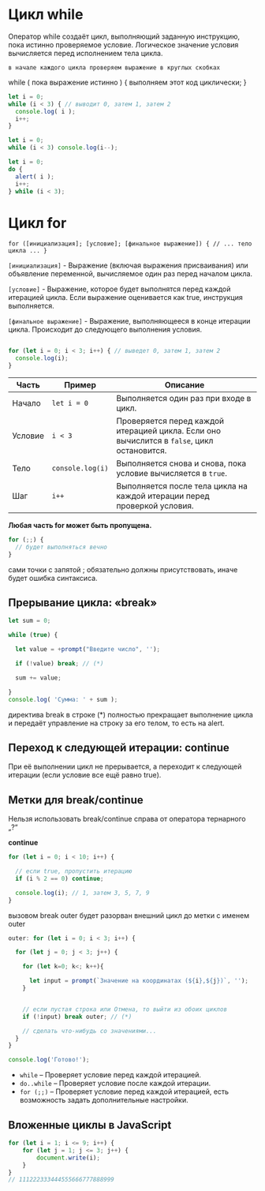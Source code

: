 # Цикл while

Оператор while создаёт цикл, выполняющий заданную инструкцию, пока истинно проверяемое условие.
Логическое значение условия вычисляется перед исполнением тела цикла.

    в начале каждого цикла проверяем выражение в круглых скобках
while ( пока выражение истинно ) {
	выполняем этот код циклически;
}

```js
let i = 0;
while (i < 3) { // выводит 0, затем 1, затем 2
  console.log( i );
  i++;
}

```

```js
let i = 0;
while (i < 3) console.log(i--);
```

```js
let i = 0;
do {
  alert( i );
  i++;
} while (i < 3);

```

# Цикл for

`for ([инициализация]; [условие]; [финальное выражение]) {
  // ... тело цикла ...
}`

`[инициализация]` - Выражение (включая выражения присваивания) или объявление переменной, вычисляемое один раз перед началом цикла.

`[условие]` - Выражение, которое будет выполнятся перед каждой итерацией цикла. Если выражение оценивается как true, инструкция выполняется.

 `[финальное выражение]` - Выражение, выполняющееся в конце итерации цикла. Происходит до следующего выполнения условия.



```js

for (let i = 0; i < 3; i++) { // выведет 0, затем 1, затем 2
  console.log(i);
}

```
| Часть    | Пример         | Описание                                                                                   |
|----------|----------------|--------------------------------------------------------------------------------------------|
| Начало  | `let i = 0`    | Выполняется один раз при входе в цикл.                                                   |
| Условие  | `i < 3`        | Проверяется перед каждой итерацией цикла. Если оно вычислится в `false`, цикл остановится. |
| Тело     | `console.log(i)`     | Выполняется снова и снова, пока условие вычисляется в `true`.                            |
| Шаг      | `i++`          | Выполняется после тела цикла на каждой итерации перед проверкой условия.                 |

**Любая часть for может быть пропущена.**
```js
for (;;) {
  // будет выполняться вечно
}
```
сами точки с запятой ; обязательно должны присутствовать, иначе будет ошибка синтаксиса.

## Прерывание цикла: «break»

```js
let sum = 0;

while (true) {

  let value = +prompt("Введите число", '');

  if (!value) break; // (*)

  sum += value;

}
console.log( 'Сумма: ' + sum );
```

директива break в строке (*) полностью прекращает выполнение цикла и передаёт управление на строку за его телом, то есть на alert.

## Переход к следующей итерации: continue
При её выполнении цикл не прерывается, а переходит к следующей итерации (если условие все ещё равно true).

## Метки для break/continue

Нельзя использовать break/continue справа от оператора тернарного „?“

**continue**

```js
for (let i = 0; i < 10; i++) {

  // если true, пропустить итерацию
  if (i % 2 == 0) continue;

  console.log(i); // 1, затем 3, 5, 7, 9
}
```
вызовом break outer будет разорван внешний цикл до метки с именем outer

```js
outer: for (let i = 0; i < 3; i++) {

  for (let j = 0; j < 3; j++) {

    for (let k=0; k<; k++){

      let input = prompt(`Значение на координатах (${i},${j})`, '');
    }


    // если пустая строка или Отмена, то выйти из обоих циклов
    if (!input) break outer; // (*)

    // сделать что-нибудь со значениями...
  }
}

console.log('Готово!');
```

- `while` – Проверяет условие перед каждой итерацией.
- `do..while` – Проверяет условие после каждой итерации.
- `for (;;)` – Проверяет условие перед каждой итерацией, есть возможность задать дополнительные настройки.

## Вложенные циклы в JavaScript

```js
for (let i = 1; i <= 9; i++) {
	for (let j = 1; j <= 3; j++) {
		document.write(i);
	}
}
// 111222333444555666777888999
```
